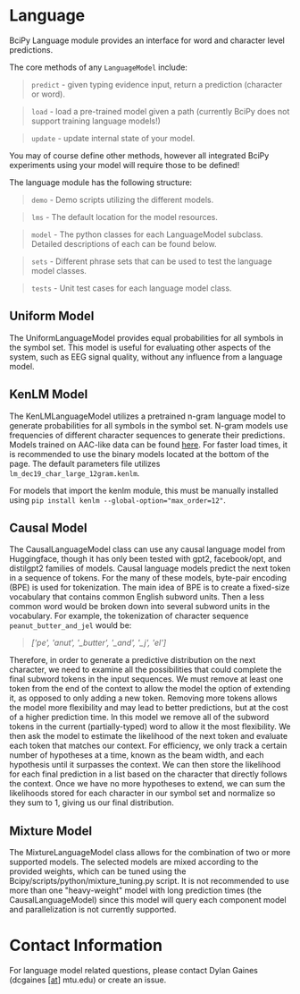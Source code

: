 # Language

BciPy Language module provides an interface for word and character level predictions.

The core methods of any `LanguageModel` include:

> `predict` - given typing evidence input, return a prediction (character or word).

> `load` - load a pre-trained model given a path (currently BciPy does not support training language models!)

> `update` - update internal state of your model.

You may of course define other methods, however all integrated BciPy experiments using your model will require those to be defined!

The language module has the following structure:

> `demo` - Demo scripts utilizing the different models.

> `lms` - The default location for the model resources.

> `model` - The python classes for each LanguageModel subclass. Detailed descriptions of each can be found below.

> `sets` - Different phrase sets that can be used to test the language model classes.

> `tests` - Unit test cases for each language model class.

<!-- The pretrained GPT2 language model is saved in [this folder on Google Drive](https://drive.google.com/drive/folders/1pkvwHA8SR7awxf7fj7Ds4FhY6SGxeGtX?usp=sharing). Download the files in the folder and put them in a local directory. Then use the path to the local directory to load the model. (Alternatively, just pass in the model name like "gpt2" as the language model path and the pretrained language model will be downloaded and stored in local cache) -->

## Uniform Model

The UniformLanguageModel provides equal probabilities for all symbols in the symbol set. This model is useful for evaluating other aspects of the system, such as EEG signal quality, without any influence from a language model.

## KenLM Model
The KenLMLanguageModel utilizes a pretrained n-gram language model to generate probabilities for all symbols in the symbol set. N-gram models use frequencies of different character sequences to generate their predictions. Models trained on AAC-like data can be found [here](https://imagineville.org/software/lm/dec19_char/). For faster load times, it is recommended to use the binary models located at the bottom of the page. The default parameters file utilizes `lm_dec19_char_large_12gram.kenlm`.

For models that import the kenlm module, this must be manually installed using `pip install kenlm --global-option="max_order=12"`.

## Causal Model
The CausalLanguageModel class can use any causal language model from Huggingface, though it has only been tested with gpt2, facebook/opt, and distilgpt2 families of models. Causal language models predict the next token in a sequence of tokens. For the many of these models, byte-pair encoding (BPE) is used for tokenization. The main idea of BPE is to create a fixed-size vocabulary that contains common English subword units. Then a less common word would be broken down into several subword units in the vocabulary. For example, the tokenization of character sequence `peanut_butter_and_jel` would be:
> *['pe', 'anut', '_butter', '_and', '_j', 'el']*

Therefore, in order to generate a predictive distribution on the next character, we need to examine all the possibilities that could complete the final subword tokens in the input sequences. We must remove at least one token from the end of the context to allow the model the option of extending it, as opposed to only adding a new token. Removing more tokens allows the model more flexibility and may lead to better predictions, but at the cost of a higher prediction time. In this model we remove all of the subword tokens in the current (partially-typed) word to allow it the most flexibility. We then ask the model to estimate the likelihood of the next token and evaluate each token that matches our context. For efficiency, we only track a certain number of hypotheses at a time, known as the beam width, and each hypothesis until it surpasses the context. We can then store the likelihood for each final prediction in a list based on the character that directly follows the context. Once we have no more hypotheses to extend, we can sum the likelihoods stored for each character in our symbol set and normalize so they sum to 1, giving us our final distribution.


## Mixture Model
The MixtureLanguageModel class allows for the combination of two or more supported models. The selected models are mixed according to the provided weights, which can be tuned using the Bcipy/scripts/python/mixture_tuning.py script. It is not recommended to use more than one "heavy-weight" model with long prediction times (the CausalLanguageModel) since this model will query each component model and parallelization is not currently supported.

# Contact Information

For language model related questions, please contact Dylan Gaines (dcgaines [[at](https://en.wikipedia.org/wiki/At_sign)] mtu.edu) or create an issue.


